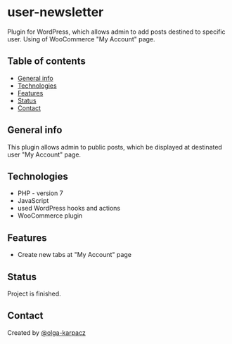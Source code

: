 # user-newsletter
Plugin for WordPress, which allows admin to add posts destined to specific user. Using of WooCommerce "My Account" page.

## Table of contents
* [General info](#general-info)
* [Technologies](#technologies)
* [Features](#features)
* [Status](#status)
* [Contact](#contact)

## General info
This plugin allows admin to public posts, which be displayed at destinated user "My Account" page. 

## Technologies
* PHP - version 7
* JavaScript
* used WordPress hooks and actions
* WooCommerce plugin

## Features
* Create new tabs at "My Account" page

## Status
Project is finished.

## Contact
Created by [@olga-karpacz](studioafterglow.pl)
